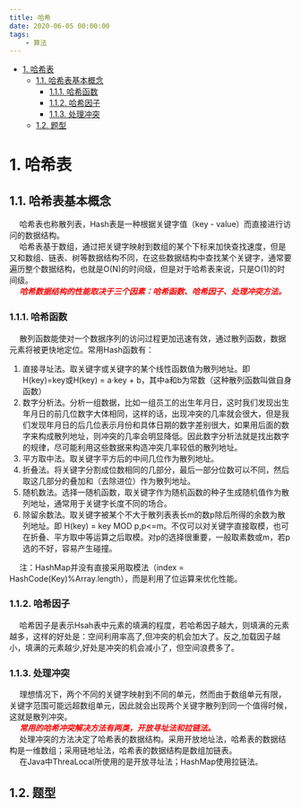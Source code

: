 ```yaml
---
title: 哈希
date: 2020-06-05 00:00:00
tags:
    - 算法
---
```


<!-- TOC -->

- [1. 哈希表](#1-哈希表)
    - [1.1. 哈希表基本概念](#11-哈希表基本概念)
        - [1.1.1. 哈希函数](#111-哈希函数)
        - [1.1.2. 哈希因子](#112-哈希因子)
        - [1.1.3. 处理冲突](#113-处理冲突)
    - [1.2. 题型](#12-题型)

<!-- /TOC -->

# 1. 哈希表  
## 1.1. 哈希表基本概念  
&emsp; 哈希表也称散列表，Hash表是一种根据关键字值（key - value）而直接进行访问的数据结构。  
&emsp; 哈希表基于数组，通过把关键字映射到数组的某个下标来加快查找速度，但是又和数组、链表、树等数据结构不同，在这些数据结构中查找某个关键字，通常要遍历整个数据结构，也就是O(N)的时间级，但是对于哈希表来说，只是O(1)的时间级。  
&emsp; ***<font color = "red">哈希数据结构的性能取决于三个因素：哈希函数、哈希因子、处理冲突方法。</font>***  

### 1.1.1. 哈希函数  
&emsp; 散列函数能使对一个数据序列的访问过程更加迅速有效，通过散列函数，数据元素将被更快地定位。常用Hash函数有：  
1. 直接寻址法。取关键字或关键字的某个线性函数值为散列地址。即H(key)=key或H(key) = a·key + b，其中a和b为常数（这种散列函数叫做自身函数）  
2. 数字分析法。分析一组数据，比如一组员工的出生年月日，这时我们发现出生年月日的前几位数字大体相同，这样的话，出现冲突的几率就会很大，但是我们发现年月日的后几位表示月份和具体日期的数字差别很大，如果用后面的数字来构成散列地址，则冲突的几率会明显降低。因此数字分析法就是找出数字的规律，尽可能利用这些数据来构造冲突几率较低的散列地址。  
3. 平方取中法。取关键字平方后的中间几位作为散列地址。  
4. 折叠法。将关键字分割成位数相同的几部分，最后一部分位数可以不同，然后取这几部分的叠加和（去除进位）作为散列地址。  
5. 随机数法。选择一随机函数，取关键字作为随机函数的种子生成随机值作为散列地址，通常用于关键字长度不同的场合。  
6. 除留余数法。取关键字被某个不大于散列表表长m的数p除后所得的余数为散列地址。即 H(key) = key MOD p,p<=m。不仅可以对关键字直接取模，也可在折叠、平方取中等运算之后取模。对p的选择很重要，一般取素数或m，若p选的不好，容易产生碰撞。  

&emsp; 注：HashMap并没有直接采用取模法（index = HashCode(Key)%Array.length），而是利用了位运算来优化性能。  

### 1.1.2. 哈希因子  
&emsp; 哈希因子是表示Hsah表中元素的填满的程度，若哈希因子越大，则填满的元素越多，这样的好处是：空间利用率高了,但冲突的机会加大了。反之,加载因子越小，填满的元素越少,好处是冲突的机会减小了，但空间浪费多了。  

### 1.1.3. 处理冲突
&emsp; 理想情况下，两个不同的关键字映射到不同的单元，然而由于数组单元有限，关键字范围可能远超数组单元，因此就会出现两个关键字散列到同一个值得时候，这就是散列冲突。  
&emsp; ***<font color = "red">常用的哈希冲突解决方法有两类，开放寻址法和拉链法。***</font>  
&emsp; 处理冲突的方法决定了哈希表的数据结构。采用开放地址法，哈希表的数据结构是一维数组；采用链地址法，哈希表的数据结构是数组加链表。  
&emsp; 在Java中ThreaLocal所使用的是开放寻址法；HashMap使用拉链法。  

## 1.2. 题型  


